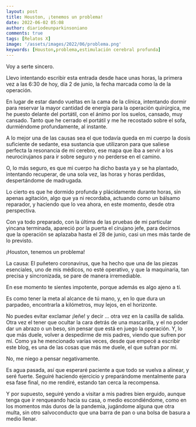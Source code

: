 ```yaml
---
layout: post
title: Houston, ¡tenemos un problema!
date: 2022-06-02 05:08
author: diariodeunparkinsoniano
comments: true
tags: [Relatos X]
image: '/assets/images/2022/06/problema.png'
keywords: [Houston,problema,estimulación cerebral profunda]
---
```

Voy a serte sincero.

Llevo intentando escribir esta entrada desde hace unas horas, la primera vez a las 6:30 de hoy, día 2 de junio, la fecha marcada como la de la operación. 

En lugar de estar dando vueltas en la cama de la clínica, intentando dormir para reservar la mayor cantidad de energía para la operación quirúrgica, me he puesto delante del portátil, con el ánimo por los suelos, cansado, muy cansado. Tanto que he cerrado el portátil y me he recostado sobre el sofa, durmiéndome profundamente, al instante.

A lo mejor una de las causas sea el que todavía queda en mi cuerpo la dosis suficiente de sedante, esa sustancia que utilizaron para que saliese perfecta la resonancia de mi cerebro, ese mapa que iba a servir a los neurocirujanos para ir sobre seguro y no perderse en el camino.

O, lo más seguro, es que mi cuerpo ha dicho basta ya y se ha plantado, intentando recuperar, de una sola vez, las horas y horas perdidas, despertándome de madrugada.

Lo cierto es que he dormido profunda y plácidamente durante horas, sin apenas agitación, algo que ya ni recordaba, actuando como un bálsamo reparador, y haciendo que lo vea ahora, en este momento, desde otra perspectiva.

Con ya todo preparado, con la última de las pruebas de mi particular yincana terminada, apareció por la puerta el cirujano jefe, para decirnos que la operación se aplazaba hasta el 28 de junio, casi un mes más tarde de lo previsto.

¡Houston, tenemos un problema!

La causa: El puñetero coronavirus, que ha hecho que una de las piezas esenciales, uno de mis médicos, no esté operativo, y que la maquinaria, tan precisa y sincronizada, se pare de manera irremediable.

En ese momento te sientes impotente, porque además es algo ajeno a tí.

Es como tener la meta al alcance de tú mano, y, en lo que dura un parpadeo, encontrarla a kilómetros, muy lejos, en el horizonte.

No puedes evitar exclamar ¡leñe! y decir ... otra vez en la casilla de salida.
Otra vez el tener que ocultar la cara detrás de una mascarilla, y el no poder dar un abrazo o un beso, sin pensar que está en juego la operación.
Y, lo que más duele, volver a despedirme de mis padres, viendo que sufren por mí. Como ya he mencionado varias veces, desde que empecé a escribir este blog, es una de las cosas que más me duele, el que sufran por mí.

No, me niego a pensar negativamente.

Es agua pasada, así que esperaré paciente a que todo se vuelva a alinear, y seré fuerte.
Seguiré haciendo ejercicio y preparándome mentalmente para esa fase final, no me rendiré, estando tan cerca la recompensa.

Y por supuesto, seguiré yendo a visitar a mis padres bien erguido, aunque tenga que ir renqueando hacia su casa, o medio escondiéndome, como en los momentos más duros de la pandemia, jugándome alguna que otra multa, sin otro salvoconducto que una barra de pan o una bolsa de basura a medio llenar.




